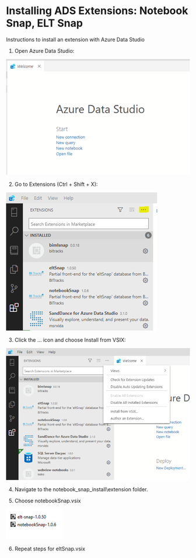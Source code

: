 # Installing ADS Extensions: Notebook Snap, ELT Snap

Instructions to install an extension with Azure Data Studio

1. Open Azure Data Studio:

![](ADS.PNG)

2. Go to Extensions (Ctrl + Shift + X):

![](Extensions.PNG)

3. Click the ... icon and choose Install from VSIX:

![](install_from_vsix.png)

4. Navigate to the notebook_snap_install\extension folder.

5. Choose notebookSnap.vsix

![](vsix.png)

6. Repeat steps for eltSnap.vsix